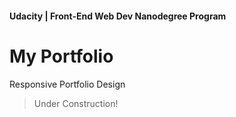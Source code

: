 #### Udacity | Front-End Web Dev Nanodegree Program

# My Portfolio

Responsive Portfolio Design

> Under Construction!
